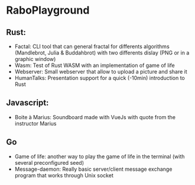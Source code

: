 # RaboPlayground

## Rust:
 * Factal: CLI tool that can general fractal for differents algorithms (Mandlebrot, Julia & Buddahbrot) with two differents dislay (PNG or in a graphic window)
 * Wasm: Test of Rust WASM with an implementation of game of life
 * Webserver: Small webserver that allow to upload a picture and share it
 * HumanTalks: Presentation support for a quick (-10min) introduction to Rust

## Javascript:
 * Boite à Marius: Soundboard made with VueJs with quote from the instructor Marius
 
## Go
* Game of life: another way to play the game of life in the terminal (with several preconfigured seed)
* Message-daemon: Really basic server/client message exchange program that works through Unix socket

